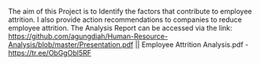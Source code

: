 The aim of this Project is to Identify the factors that contribute to employee attrition. I also provide action recommendations to companies to reduce employee attrition.
The Analysis Report can be accessed via the link: https://github.com/agungdiah/Human-Resource-Analysis/blob/master/Presentation.pdf || Employee Attrition Analysis.pdf - https://tr.ee/ObGgObl5RF
